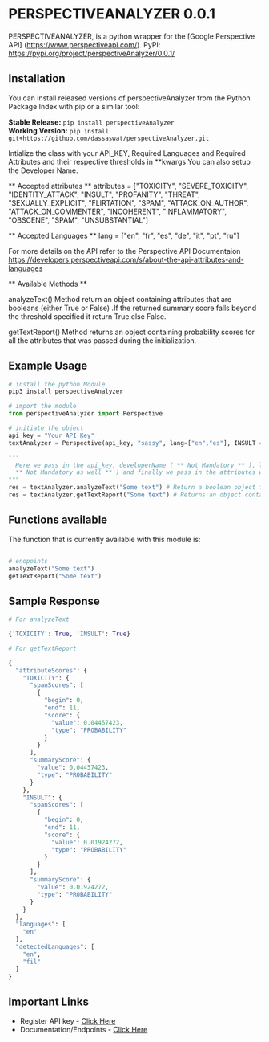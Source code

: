 # PERSPECTIVEANALYZER 0.0.1

PERSPECTIVEANALYZER, is a python wrapper for the
[Google Perspective API] (https://www.perspectiveapi.com/).
PyPI: https://pypi.org/project/perspectiveAnalyzer/0.0.1/

## Installation

You can install released versions of perspectiveAnalyzer from the Python Package Index with pip or a similar tool:

**Stable Release:** `pip install perspectiveAnalyzer`<br>
**Working Version:** `pip install git+https://github.com/dassaswat/perspectiveAnalyzer.git`

Intialize the class with your API_KEY, Required Languages and Required Attributes and their respective thresholds in \*\*kwargs
You can also setup the Developer Name.

** Accepted attributes **
attributes = ["TOXICITY", "SEVERE_TOXICITY", "IDENTITY_ATTACK", "INSULT",
"PROFANITY", "THREAT", "SEXUALLY_EXPLICIT", "FLIRTATION", "SPAM",
"ATTACK_ON_AUTHOR", "ATTACK_ON_COMMENTER", "INCOHERENT",
"INFLAMMATORY", "OBSCENE", "SPAM", "UNSUBSTANTIAL"]

** Accepted Languages **
lang = ["en", "fr", "es", "de", "it", "pt", "ru"]

For more details on the API refer to the Perspective API Documentaion
https://developers.perspectiveapi.com/s/about-the-api-attributes-and-languages

** Available Methods **

analyzeText() Method return an object containing attributes that are booleans (either True or False) .If the returned summary score falls beyond the threshold specified it return True else False.

getTextReport() Method returns an object containing probability scores for all the attributes that was passed during the initialization.

## Example Usage

```python
# install the python Module
pip3 install perspectiveAnalyzer
```

```python
# import the module
from perspectiveAnalyzer import Perspective

# initiate the object
api_key = "Your API Key"
textAnalyzer = Perspective(api_key, "sassy", lang=["en","es"], INSULT = 0.75, TOXICITY = 0.75,SPAM= 0.75,)

"""
  Here we pass in the api_key, developerName ( ** Not Mandatory ** ), lang which is a list( defaults to just "en"
  ** Not Mandatory as well ** ) and finally we pass in the attributes with their threshold values.
"""
res = textAnalyzer.analyzeText("Some text") # Return a boolean object for the provided attribute
res = textAnalyzer.getTextReport("Some text") # Returns an object containing the probability scores for the provided attributes
```

## Functions available

The function that is currently available with this module is:

```python

# endpoints
analyzeText("Some text")
getTextReport("Some text")

```

## Sample Response

```python
# For analyzeText

{'TOXICITY': True, 'INSULT': True}

# For getTextReport

{
  "attributeScores": {
    "TOXICITY": {
      "spanScores": [
        {
          "begin": 0,
          "end": 11,
          "score": {
            "value": 0.04457423,
            "type": "PROBABILITY"
          }
        }
      ],
      "summaryScore": {
        "value": 0.04457423,
        "type": "PROBABILITY"
      }
    },
    "INSULT": {
      "spanScores": [
        {
          "begin": 0,
          "end": 11,
          "score": {
            "value": 0.01924272,
            "type": "PROBABILITY"
          }
        }
      ],
      "summaryScore": {
        "value": 0.01924272,
        "type": "PROBABILITY"
      }
    }
  },
  "languages": [
    "en"
  ],
  "detectedLanguages": [
    "en",
    "fil"
  ]
}

```

## Important Links

- Register API key - [Click Here](https://docs.google.com/forms/d/e/1FAIpQLSdhBBnVVVbXSElby-jhNnEj-Zwpt5toQSCFsJerGfpXW66CuQ/viewform)
- Documentation/Endpoints - [Click Here](https://developers.perspectiveapi.com/s/)
